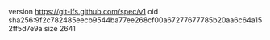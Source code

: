 version https://git-lfs.github.com/spec/v1
oid sha256:9f2c782485eecb9544ba77ee268cf00a67277677785b20aa6c64a152ff5d7e9a
size 2641
